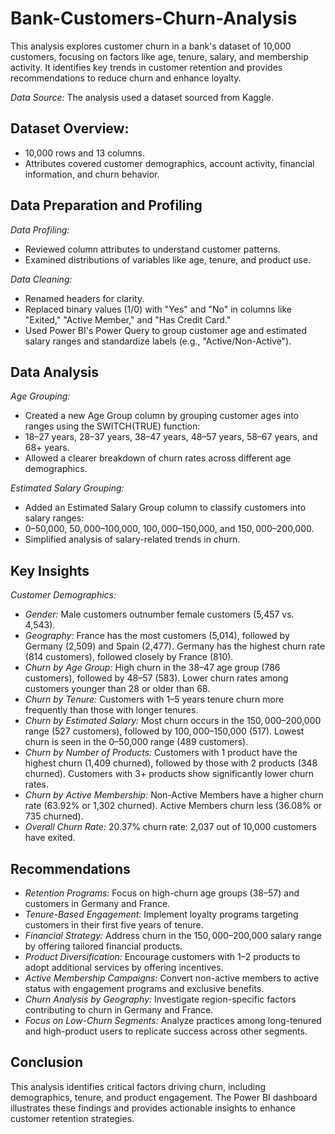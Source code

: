 # Bank-Customers-Churn-Analysis
This analysis explores customer churn in a bank's dataset of 10,000 customers, focusing on factors like age, tenure, salary, and membership activity. It identifies key trends in customer retention and provides recommendations to reduce churn and enhance loyalty.

_Data Source:_ The analysis used a dataset sourced from Kaggle. 

## Dataset Overview:

- 10,000 rows and 13 columns.
- Attributes covered customer demographics, account activity, financial information, and churn behavior.

## Data Preparation and Profiling

_Data Profiling:_

- Reviewed column attributes to understand customer patterns.
- Examined distributions of variables like age, tenure, and product use.

_Data Cleaning:_

- Renamed headers for clarity.
- Replaced binary values (1/0) with "Yes" and "No" in columns like "Exited," "Active Member," and "Has Credit Card."
- Used Power BI's Power Query to group customer age and estimated salary ranges and standardize labels (e.g., "Active/Non-Active").

## Data Analysis

_Age Grouping:_

- Created a new Age Group column by grouping customer ages into ranges using the SWITCH(TRUE) function:
- 18–27 years, 28–37 years, 38–47 years, 48–57 years, 58–67 years, and 68+ years.
- Allowed a clearer breakdown of churn rates across different age demographics.

_Estimated Salary Grouping:_

- Added an Estimated Salary Group column to classify customers into salary ranges:
- $0–$50,000, $50,000–$100,000, $100,000–$150,000, and $150,000–$200,000.
- Simplified analysis of salary-related trends in churn.

## Key Insights

_Customer Demographics:_

- _Gender:_ Male customers outnumber female customers (5,457 vs. 4,543).
- _Geography:_ France has the most customers (5,014), followed by Germany (2,509) and Spain (2,477). Germany has the highest churn rate (814 customers), followed closely by France (810).
- _Churn by Age Group:_ High churn in the 38–47 age group (786 customers), followed by 48–57 (583). Lower churn rates among customers younger than 28 or older than 68.
- _Churn by Tenure:_ Customers with 1–5 years tenure churn more frequently than those with longer tenures.
- _Churn by Estimated Salary:_ Most churn occurs in the $150,000–$200,000 range (527 customers), followed by $100,000–$150,000 (517). Lowest churn is seen in the $0–$50,000 range (489 customers).
- _Churn by Number of Products:_ Customers with 1 product have the highest churn (1,409 churned), followed by those with 2 products (348 churned). Customers with 3+ products show significantly lower churn rates.
- _Churn by Active Membership:_ Non-Active Members have a higher churn rate (63.92% or 1,302 churned). Active Members churn less (36.08% or 735 churned).
- _Overall Churn Rate:_ 20.37% churn rate: 2,037 out of 10,000 customers have exited.

## Recommendations

- _Retention Programs:_ Focus on high-churn age groups (38–57) and customers in Germany and France.
- _Tenure-Based Engagement:_ Implement loyalty programs targeting customers in their first five years of tenure.
- _Financial Strategy:_ Address churn in the $150,000–$200,000 salary range by offering tailored financial products.
- _Product Diversification:_ Encourage customers with 1–2 products to adopt additional services by offering incentives.
- _Active Membership Campaigns:_ Convert non-active members to active status with engagement programs and exclusive benefits.
- _Churn Analysis by Geography:_ Investigate region-specific factors contributing to churn in Germany and France.
- _Focus on Low-Churn Segments:_ Analyze practices among long-tenured and high-product users to replicate success across other segments.

## Conclusion

This analysis identifies critical factors driving churn, including demographics, tenure, and product engagement. The Power BI dashboard illustrates these findings and provides actionable insights to enhance customer retention strategies.
